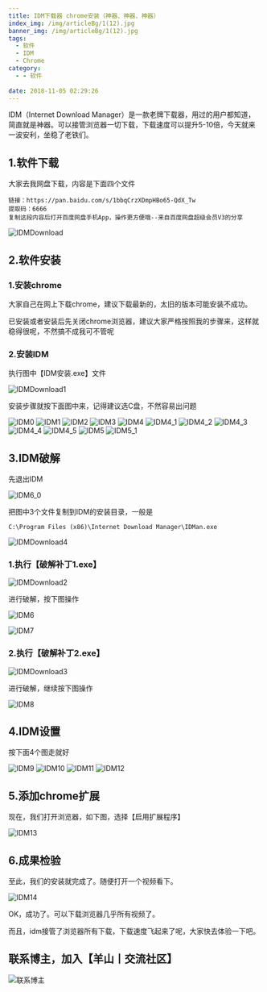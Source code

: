 ```yaml
---
title: IDM下载器 chrome安装（神器、神器、神器）
index_img: /img/articleBg/1(12).jpg
banner_img: /img/articleBg/1(12).jpg
tags:
  - 软件
  - IDM
  - Chrome
category:
  - - 软件
 
date: 2018-11-05 02:29:26
---
```


IDM（Internet Download Manager）是一款老牌下载器，用过的用户都知道，简直就是神器。可以接管浏览器一切下载，下载速度可以提升5-10倍，今天就来一波安利，坐稳了老铁们。

<!-- more -->

## 1.软件下载

大家去我网盘下载，内容是下面四个文件

```
链接：https://pan.baidu.com/s/1bbqCrzXDmpHBo65-QdX_Tw 
提取码：6666 
复制这段内容后打开百度网盘手机App，操作更方便哦--来自百度网盘超级会员V3的分享
```

![IDMDownload](/img/articleContent/IDM/IDMDownload.png)

## 2.软件安装

### 1.安装chrome

大家自己在网上下载chrome，建议下载最新的，太旧的版本可能安装不成功。

已安装或者安装后先关闭chrome浏览器，建议大家严格按照我的步骤来，这样就稳得很呢，不然搞不成我可不管呢

### 2.安装IDM

执行图中【IDM安装.exe】文件

![IDMDownload1](/img/articleContent/IDM/IDMDownload1.png)

安装步骤就按下面图中来，记得建议选C盘，不然容易出问题

![IDM0](/img/articleContent/IDM/IDM0.png)
![IDM1](/img/articleContent/IDM/IDM1.png)
![IDM2](/img/articleContent/IDM/IDM2.png)
![IDM3](/img/articleContent/IDM/IDM3.png)
![IDM4](/img/articleContent/IDM/IDM4.png)
![IDM4_1](/img/articleContent/IDM/IDM4_1.png)
![IDM4_2](/img/articleContent/IDM/IDM4_2.png)
![IDM4_3](/img/articleContent/IDM/IDM4_3.png)
![IDM4_4](/img/articleContent/IDM/IDM4_4.png)
![IDM4_5](/img/articleContent/IDM/IDM4_5.png)
![IDM5](/img/articleContent/IDM/IDM5.png)
![IDM5_1](/img/articleContent/IDM/IDM5_1.png)

## 3.IDM破解

先退出IDM

![IDM6_0](/img/articleContent/IDM/IDM6_0.png)

把图中3个文件复制到IDM的安装目录，一般是
```
C:\Program Files (x86)\Internet Download Manager\IDMan.exe
```

![IDMDownload4](/img/articleContent/IDM/IDMDownload4.png)

### 1.执行【破解补丁1.exe】

![IDMDownload2](/img/articleContent/IDM/IDMDownload2.png)

进行破解，按下图操作

![IDM6](/img/articleContent/IDM/IDM6.png)

![IDM7](/img/articleContent/IDM/IDM7.png)

### 2.执行【破解补丁2.exe】

![IDMDownload3](/img/articleContent/IDM/IDMDownload3.png)

进行破解，继续按下图操作

![IDM8](/img/articleContent/IDM/IDM8.png)

## 4.IDM设置

按下面4个图走就好

![IDM9](/img/articleContent/IDM/IDM9.png)
![IDM10](/img/articleContent/IDM/IDM10.png)
![IDM11](/img/articleContent/IDM/IDM11.png)
![IDM12](/img/articleContent/IDM/IDM12.png)

## 5.添加chrome扩展

现在，我们打开浏览器，如下图，选择【启用扩展程序】

![IDM13](/img/articleContent/IDM/IDM13.png)

## 6.成果检验

至此，我们的安装就完成了。随便打开一个视频看下。

![IDM14](/img/articleContent/IDM/IDM14.png)

OK，成功了。可以下载浏览器几乎所有视频了。

而且，idm接管了浏览器所有下载，下载速度飞起来了呢，大家快去体验一下吧。


## 联系博主，加入【羊山丨交流社区】
![联系博主](/img/icon/wechatFindMe.png)